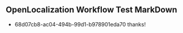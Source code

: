 ## OpenLocalization Workflow Test MarkDown
* 68d07cb8-ac04-494b-99d1-b978901eda70 thanks!

<!--HONumber=Jul16_HO5-->


